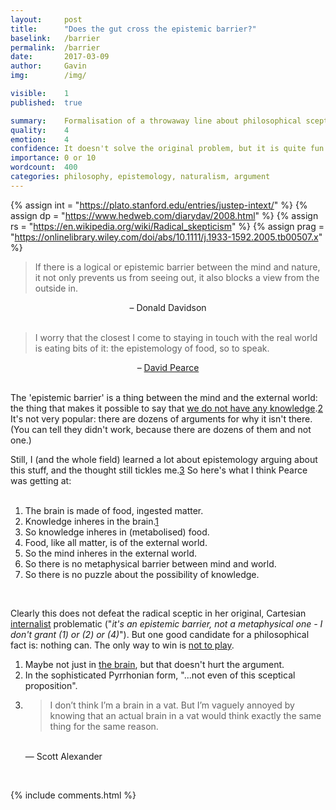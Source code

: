 ```yaml
---
layout:     post
title:      "Does the gut cross the epistemic barrier?"
baselink:   /barrier
permalink:  /barrier
date:       2017-03-09
author:     Gavin   
img:        /img/

visible:    1
published:  true

summary:    Formalisation of a throwaway line about philosophical scepticism.
quality:    4
emotion:	4
confidence: It doesn't solve the original problem, but it is quite fun.
importance: 0 or 10
wordcount:  400
categories:	philosophy, epistemology, naturalism, argument
---
```


{%	assign int = "https://plato.stanford.edu/entries/justep-intext/"	%}
{%	assign dp = "https://www.hedweb.com/diarydav/2008.html"	%}
{%	assign rs = "https://en.wikipedia.org/wiki/Radical_skepticism"		%}
{%	assign prag = "https://onlinelibrary.wiley.com/doi/abs/10.1111/j.1933-1592.2005.tb00507.x"	%}


<blockquote>
	If there is a logical or epistemic barrier between the mind and nature, it not only prevents us from seeing out, it also blocks a view from the outside in.
</blockquote>
<center>– Donald Davidson</center>
<br>

<blockquote>
	I worry that the closest I come to staying in touch with the real world is eating bits of it: the epistemology of food, so to speak. 
</blockquote>
<center>– <a href="{{dp}}">David Pearce</a></center>
<br>

The 'epistemic barrier' is a thing between the mind and the external world: the thing that makes it possible to say that <a href="{{rs}}">we do not have any knowledge</a>.<a href="#fn:2" id="fnref:2">2</a> It's not very popular: there are dozens of arguments for why it isn't there. (You can tell they didn't work, because there are dozens of them and not one.)
<br>

Still, I (and the whole field) learned a lot about epistemology arguing about this stuff, and the thought still tickles me.<a href="#fn:3" id="fnref:3">3</a> So here's what I think Pearce was getting at:
<br><br>

<ol>
	<li>The brain is made of food, ingested matter.</li>
	<li>Knowledge inheres in the brain.<a href="#fn:1" id="fnref:1">1</a></li>
	<li>So knowledge inheres in (metabolised) food.</li>
	<li>Food, like all matter, is of the external world.</li>
	<li>So the mind inheres in the external world.</li>
	<li>So there is no metaphysical barrier between mind and world.</li>
	<li>So there is no puzzle about the possibility of knowledge.</li>
</ol><br>


Clearly this does not defeat the radical sceptic in her original, Cartesian <a href="{{int}}">internalist</a> problematic ("<i>it's an epistemic barrier, not a metaphysical one - I don't grant (1) or (2) or (4)</i>"). But one good candidate for a philosophical fact is: nothing can. The only way to win is <a href="{{prag}}">not to play</a>.

<!-- 
<blockquote>
	it is true that ‘I seem to see a table’ does not entail ‘I see a table’; but ‘I seem to feel a pain’ does entail ‘I feel a pain’. So scepticism loses its force — cannot open up its characteristic gap — with regard to that which ultimately most concerns us, pleasure and pain.
</blockquote>
<center>– Galen Strawson</center>
 -->

<div class="footnotes">

<ol>
    <!-- 1 -->
    <li class="footnote" id="fn:1">
		Maybe not just in <a href="https://en.wikipedia.org/wiki/Enteric_nervous_system">the brain</a>, but that doesn't hurt the argument.
	</li>
	<!--  -->
	<li class="footnote" id="fn:2">
		In the sophisticated Pyrrhonian form, "...not even of this sceptical proposition".
	</li>
	<!--  -->
	<li class="footnote" id="fn:3">
		<blockquote>
			I don’t think I’m a brain in a vat. But I’m vaguely annoyed by knowing that an actual brain in a vat would think exactly the same thing for the same reason. 
		</blockquote>
		<br>
		&#8213; Scott Alexander
	</li>
		
	

</ol>
</div>

<br>

{%	include comments.html	%}